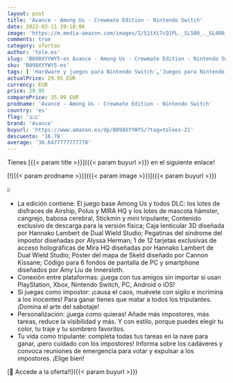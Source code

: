 ```yaml
---
layout: post
title: 'Avance - Among Us - Crewmate Edition - Nintendo Switch'
date: 2022-03-11 19:18:06
image: 'https://m.media-amazon.com/images/I/51tXi7cQ1PL._SL500_._SL400_.jpg'
comments: true
category: ofertas
author: 'tole.es'
slug: 'B098XYYWY5-es Avance - Among Us - Crewmate Edition - Nintendo Switch'
sku: 'B098XYYWY5-es'
tags: [ 'Hardware y juegos para Nintendo Switch','Juegos para Nintendo Switch','Videojuegos','avance','nintendo', ]
actualPrice: 29.95 EUR
currency: EUR
price: 29.95
comparePrice: 35.99 EUR
prodname: 'Avance - Among Us - Crewmate Edition - Nintendo Switch'
country: 'es'
flag: '🇪🇸'
brand: 'Avance'
buyurl: 'https://www.amazon.es/dp/B098XYYWY5/?tag=tolees-21'
descuento: '16.78'
average: '30.6477777777778'
---
```


Tienes [{{< param title >}}]({{< param buyurl >}}) en el siguiente enlace!

[![{{< param prodname >}}]({{< param image >}})]({{< param buyurl >}})

ℹ️:

- La edición contiene: El juego base Among Us y todos DLC: los lotes de disfraces de Airship, Polus y MIRA HQ y los lotes de mascota hámster, cangrejo, babosa cerebral, Stickmin y mini tripulante; Contenido exclusivo de descarga para la versión física; Caja lenticular 3D diseñada por Hannako Lambert de Dual Wield Studio; Pegatinas del síndrome del impostor diseñadas por Alyssa Herman; 1 de 12 tarjetas exclusivas de acceso holográficas de Mira HQ diseñadas por Hannako Lambert de Dual Wield Studio; Póster del mapa de Skeld diseñado por Cannon Kissane; Código para 6 fondos de pantalla de PC y smartphone diseñados por Amy Liu de Innersloth.
- Conexión entre plataformas: ¡juega con tus amigos sin importar si usan PlayStation, Xbox, Nintendo Switch, PC, Android o iOS!
- Si juegas como impostor: ¡causa el caos, muévete con sigilo e incrimina a los inocentes! Para ganar tienes que matar a todos los tripulantes. ¡Domina el arte del sabotaje!
- Personalización: ¡juega como quieras! Añade más impostores, más tareas, reduce la visibilidad y más. Y con estilo, porque puedes elegir tu color, tu traje y tu sombrero favoritos.
- Tu vida como tripulante: completa todas tus tareas en la nave para ganar, ¡pero cuidado con los impostores! Informa sobre los cadáveres y convoca reuniones de emergencia para votar y expulsar a los impostores. ¡Elige bien!

[🛒 Accede a la oferta!!]({{< param buyurl >}})
